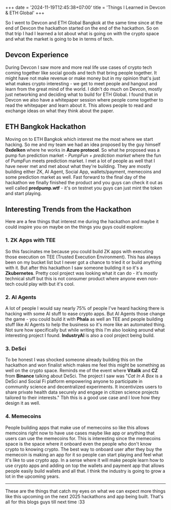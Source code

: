 +++
date = '2024-11-19T12:45:38+07:00'
title = 'Things I Learned in Devcon & ETH Global'
+++

So I went to Devcon and ETH Global Bangkok at the same time since at the end of Devcon the hackathon started on the end of the hackathon. So on that trip I had I learned a lot about what is going on with the crypto space and what the market is going to be in terms of tech.

## Devcon Experience

During Devcon I saw more and more real life use cases of crypto tech coming together like social goods and tech that bring people together. It might have not make revenue or make money but in my opinion that's just what makes crypto interesting - we get to meet people and hangout and learn from the great mind of the world. I didn't do much on Devcon, mostly just networking and deciding what to build for ETH Global. I found that in Devcon we also have a whitepaper session where people come together to read the whitepaper and learn about it. This allows people to read and exchange ideas on what they think about the paper.

## ETH Bangkok Hackathon

Moving on to ETH Bangkok which interest me the most where we start hacking. So me and my team we had an idea proposed by the guy himself **0xdelken** where he works in **Azuro protocol**. So what he proposed was a pump fun prediction market - *PumpFun + prediction market* where the fun of PumpFun meets prediction market. I met a lot of people as well that I have never met and met about what they're building. They are mostly building either ZK, AI Agent, Social App, wallets/payment, memecoins and some prediction market as well. Fast forward to the final day of the hackathon we finally finished the product and you guys can check it out as well called **predpump.wtf** - it's on testnet you guys can just mint the token and start playing.

## Interesting Trends from the Hackathon

Here are a few things that interest me during the hackathon and maybe it could inspire you on maybe on the things you guys could explore:

### 1. ZK Apps with TEE

So this fascinates me because you could build ZK apps with executing those execution on TEE (Trusted Execution Environment). This has always been on my bucket list but I never got a chance to tried it or build anything with it. But after this hackathon I saw someone building it so it's a **Zkubernetes**. Pretty cool project was looking what it can do - it's mostly technical stuff but this is not consumer product where anyone even non-tech could play with but it's cool.

### 2. AI Agents

A lot of people I would say nearly 75% of people I've heard hacking there is hacking with some AI stuff to ease crypto apps. But AI Agents those change the game - you could build it with **Phala** as well an TEE and people building stuff like AI Agents to help the business so it's more like an automated thing. Not sure how specifically but while writing this I'm also looking around what interesting project I found. **IndustryAI** is also a cool project being build.

### 3. DeSci

To be honest I was shocked someone already building this on the hackathon and won finalist which makes me feel this might be something as well on the crypto space. Reminds me of the event where **Vitalik** and **CZ** from **Binance** talking about DeSci. The project I saw was "*Cat In A Box* is a DeSci and Social Fi platform empowering anyone to participate in community science and decentralized experiments. It incentivizes users to share private health data securely and engage in citizen science projects tailored to their interests." Tbh this is a good use case and I love how they design it as well.

### 4. Memecoins

People building apps that make use of memecoins so like this allows memcoins right now to have use cases maybe like app or anything that users can use the memecoins for. This is interesting since the memecoins space is the space where it onboard even the people who don't know crypto to knowing crypto. The best way to onboard user after they buy the memecoin is making an app for it so people can start playing and feel what it's like to use crypto app. In a sense where it will make people learn how to use crypto apps and adding on top the wallets and payment app that allows people easily build wallets and all that. I think the industry is going to grow a lot in the upcoming years.

---

These are the things that catch my eyes on what we can expect more things like this upcoming on the next 2025 hackathons and app being built. That's all for this blogs guys till next time :33